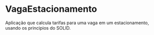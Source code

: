 # VagaEstacionamento
Aplicação que calcula tarifas para uma vaga em um estacionamento, usando os principios do SOLID. 
